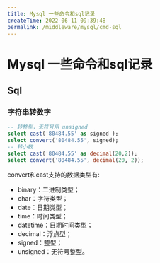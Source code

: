 ```yaml
---
title: Mysql 一些命令和sql记录
createTime: 2022-06-11 09:39:48
permalink: /middleware/mysql/cmd-sql
---
```


# Mysql 一些命令和sql记录

## Sql

### 字符串转数字

```sql
-- 转整型，无符号用 unsigned
select cast('80484.55' as signed );
select convert('80484.55', signed);
-- 转小数
select cast('80484.55' as decimal(20,2));
select convert('80484.55', decimal(20, 2));
```

convert和cast支持的数据类型有:

- binary：二进制类型；
- char：字符类型；
- date：日期类型；
- time：时间类型；
- datetime：日期时间类型；
- decimal：浮点型；
- signed：整型；
- unsigned：无符号整型。